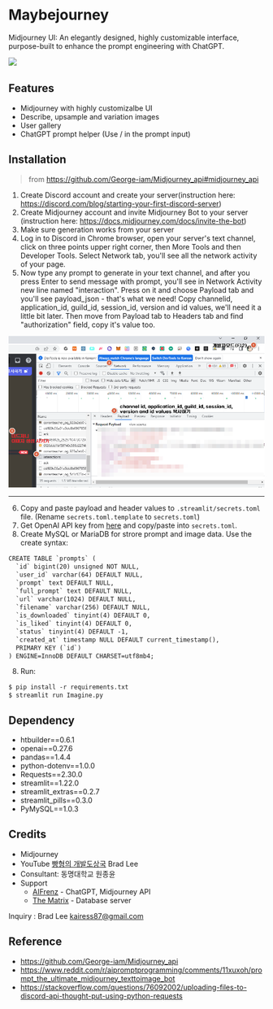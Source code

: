 # Maybejourney

Midjourney UI: An elegantly designed, highly customizable interface, purpose-built to enhance the prompt engineering with ChatGPT.

![](assets/preview.gif)

## Features

- Midjourney with highly customizalbe UI
- Describe, upsample and variation images
- User gallery
- ChatGPT prompt helper (Use / in the prompt input)

## Installation

> from https://github.com/George-iam/Midjourney_api#midjourney_api

1.  Create Discord account and create your server(instruction here: https://discord.com/blog/starting-your-first-discord-server)
2.  Create Midjourney account and invite Midjourney Bot to your server (instruction here: https://docs.midjourney.com/docs/invite-the-bot)
3.  Make sure generation works from your server
4. Log in to Discord in Chrome browser, open your server's text channel, click on three points upper right corner, then More Tools and then Developer Tools. Select Network tab, you'll see all the network activity of your page.
5. Now type any prompt to generate in your text channel, and after you press Enter to send message with prompt, you'll see in Network Activity new line named "interaction". Press on it and choose Payload tab and you'll see payload_json - that's what we need! Copy channelid, application_id, guild_id, session_id, version and id values, we'll need it a little bit later. Then move from Payload tab to Headers tab and find "authorization" field, copy it's value too.

![](assets/help01.png)

---
6. Copy and paste payload and header values to `.streamlit/secrets.toml` file. (Rename `secrets.toml.template` to `secrets.toml`)
7. Get OpenAI API key from [here](https://platform.openai.com/account/api-keys) and copy/paste into `secrets.toml`.
7. Create MySQL or MariaDB for strore prompt and image data. Use the create syntax:

```
CREATE TABLE `prompts` (
  `id` bigint(20) unsigned NOT NULL,
  `user_id` varchar(64) DEFAULT NULL,
  `prompt` text DEFAULT NULL,
  `full_prompt` text DEFAULT NULL,
  `url` varchar(1024) DEFAULT NULL,
  `filename` varchar(256) DEFAULT NULL,
  `is_downloaded` tinyint(4) DEFAULT 0,
  `is_liked` tinyint(4) DEFAULT 0,
  `status` tinyint(4) DEFAULT -1,
  `created_at` timestamp NULL DEFAULT current_timestamp(),
  PRIMARY KEY (`id`)
) ENGINE=InnoDB DEFAULT CHARSET=utf8mb4;
```

8. Run:

```
$ pip install -r requirements.txt
$ streamlit run Imagine.py
```

## Dependency

- htbuilder==0.6.1
- openai==0.27.6
- pandas==1.4.4
- python-dotenv==1.0.0
- Requests==2.30.0
- streamlit==1.22.0
- streamlit_extras==0.2.7
- streamlit_pills==0.3.0
- PyMySQL==1.0.3

## Credits

- Midjourney
- YouTube [빵형의 개발도상국](https://www.youtube.com/@bbanghyong) Brad Lee
- Consultant: 동명대학교 원종윤
- Support
    - [AIFrenz](https://aifrenz.notion.site) - ChatGPT, Midjourney API
    - [The Matrix](https://www.m47rix.com) - Database server

Inquiry : Brad Lee kairess87@gmail.com

## Reference

- https://github.com/George-iam/Midjourney_api
- https://www.reddit.com/r/aipromptprogramming/comments/11xuxoh/prompt_the_ultimate_midjourney_texttoimage_bot
- https://stackoverflow.com/questions/76092002/uploading-files-to-discord-api-thought-put-using-python-requests

